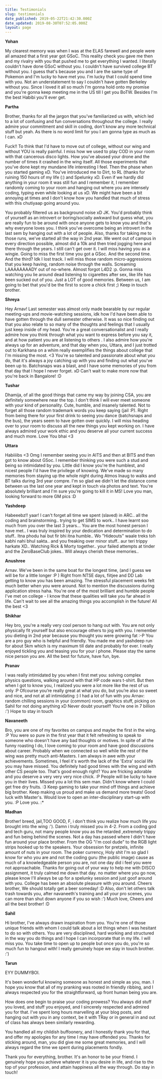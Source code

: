 ```yaml
---
title: Testimonials
slug: testimonials
date_published: 2019-05-22T21:42:30.000Z
date_updated: 2019-08-30T07:52:05.000Z
layout: page
---
```


**Yohan**

My clearest memory was when I was at the ELAS farewell and people were all amazed that a first year got GSoC. This reality check you gave me then and my rivalry with you that pushed me to get everything I wanted. I literally couldn't have done GSoC without you. I couldn't have survived college BT without you. I guess that's because you and I are the same type of Pokemon and I'm lucky to have met you. I'm lucky that I could spend time with you. Not an understatement to say I couldn't have gotten Berkeley without you. Since I loved it all so much I'm gonna hold onto my promise and you're gonna keep meeting me in the US till I get you  BoTW. Besides I'm the best Habibi you'll ever get.

**Partha**

Brother, thanks for all the jargon that you've familiarized us with, which led to a lot of confusing and fun conversations throughout the college. I really admire your commitment and skill in coding, don't know any more technical stuff but yeah. As there is no word limit for you I am gonna type as much as I can. xD

Fuck!! To think that I'd have to move out of college, without our wing and without YOU is really painful. I miss how we used to play COD in your room with that cancerous disco lights. How you've abused your drone and the number of times it crashed in the wing itself. All those experiments that you've done kept my mundane life interesting I feel. Then the phase when you started gaming xD. You've introduced me to Dirt, to RL (thanks for ruining 150 hours of my life (:) and Spelunky xD. Even if we hardly did anything in your room it was still fun and I remember it, I remember randomly coming to your room and hanging out where you are intensely coding, typing even while looking at us xD. We might have been a bit annoying at times and I don't know how you handled that much of stress with this chutiyaap going around you.

You probably filtered us as background noise xD JK. You'd probably think of yourself as an introvert or boring/socially awkward but guess what, you are really fun to be around with once anyone gets to know you and that's why everyone loves you. I think you've overcome being an introvert in the last sem by hanging out with a lot of people. Also, thanks for taking me to those runs, we've started all the way in 2nd year. We went out of campus in every direction possible, almost did a 10k and then tried jogging here and there through the years. I still can't get over it. I will miss having you as a wingie. Going to miss the first time you got a GSoc. And the second time. And the third? Idk I lost track. I will miss those random micro-aggressions that you keep having, random noise through the walls. Screaming LAAAAAAAADY out of no-where. Almost forgot L4D2 :p. Gonna miss watching you lie around dead listening to cigarettes after sex, like life has been sucked out of you. Just a LOT of good memories. Between us, I am going to bet that you'd be the first to score a chick first ;) Keep in touch brother.

**Shreya**

Hey Arnav! Last semester was almost only made bearable by our regular meeting-ups and movie-watching sessions, idk how I'd have been able to have gotten through the dull semester otherwise. It was so nice finding out that you also relate to so many of the thoughts and feelings that I usually just keep inside of my head. You're a great conversationalist and I really admire how you think through what you want to express before you say it, and at how patient you are at listening to others . I also admire how you're always up for an adventure, and that day when you, Uttara, and I just trotted out to Karkhana on a whim really exemplifies the things about college that I'm missing the most. <3 You're so talented and passionate about what you do, that it's always a joy catching up with you and finding out what you've been up to. Batchsnaps was a blast, and I have some memories of you from that day that I hope I never forget. xD Can't wait to make more now that you're back in Bangalore! :D

**Tushar**

Dhamija, of all the good things that came my way by joining CSA, you are definitely somewhere near the top. I don't think I will ever meet someone with your kind of personality. Cute, humble, and insanely talented. Not to forget all those random trademark words you keep saying (jail :P). Right from being there for your first drink to seeing you dance (batchsnaps and the bus), the years seem to have gotten over quickly. I will miss heading over to your room to discuss all the new things you kept working on. I have always admired your work ethic and you deserve all your current success and much more. Love You bhai <3

**Uttara**

Habiiiibs <3 Omg I remember seeing you in AITS and then at BITS and then got to know about GSoc. I remember thinking you were such a stud and being so intimidated by you. Little did I know you're the humblest, and nicest people I'd have the privilege of knowing. We've made so many memories from staying up the whole night during Atmos Inaug to walks and BT talks during 3rd year compre. I'm so glad we didn't let the distance come between us the last one year and kept in touch via photos and text. You're absolutely brilliant and I'm sure you're going to kill it in MS! Love you man, looking forward to more GM pics :D

**Yashdeep**

Habeeebz!! yaar! I can't forget all time we spent (slaved) in ARC.. all the coding and brainstorming.. trying to get SIMS to work.. I have learnt soo much from you over the last 3 years... You are the most honest person I have met.. I was truly inspired by your dedication and determination to do stuff.. Itna phodu hai but fir bhi itna humble..  Wo "Hideouts" waale treks toh kabhi nahi bhul sakta.. and you freaking over minor stuff.. aur teri trippy harkate XD.. Watching Rick & Morty together.. your failed attempts at tinder and the ZeroBaseClub jokes.. Will always cherish these memories..

**Anushree**

Arnav. We've been in the same boat for the longest time, (and I guess we will be for a little longer :P ) Right from NTSE days, fiitjee and DD Lab getting to know you has been amazing. The stressful placement weeks felt much better when you were around. Not to mention the discussions during application stress haha. You're one of the most brilliant and humble people I've met on college - I know that these qualities will take you far ahead in life. Can't wait to see all the amazing things you accomplish in the future! All the best <3

**Shikhar**

Hey bro, you're a really very cool person to hang out with. You are not only physically fit yourself but also encourage others to jog with you. I remember you dieting in 2nd year because you thought you were growing fat :-P You are a pro guy who is helpful and friendly. You made me and yashdeep run for about 5km which is my maximum till date and probably for ever. I really enjoyed tickling you and teasing you for your i phone. Please stay the same nice person you are. All the best for future, have fun, bye.

**Pranav**

I was really intimidated by you when I first met you: solving complex physics questions, walking around with that HP code wars t-shirt. But then when I got to know you, I realized you were a lot more like the rest of us only :P Ofcourse you’re really great at what you do, but you’re also so sweet and nice, and not at all intimidating :) I had a lot of fun with you Arnav: random chilling sessions in your (common) room, graphics stuff, picking on Sahil for not doing anything xD Never doubt yourself! You’re one in 7 billion :') Hope to stay in touch

**Navaneeth**

Bro, you are one of my favorites on campus and maybe the first in the wing. :P You were so pure in the first year that it felt refreshing to speak to someone who doesn't have any bad thoughts or motives. In spite of all the funny roasting I do, I love coming to your room and have good discussions about career. Probably when we connected so well while the rest of the wing was pretty much anti-Masters. I am always in awe with your achievements. Sometimes, I feel it's worth the lack of the 'Extra' social life you may have missed. You definitely had good times with the wing and with other CS people too. That's good enough right? You are fricking adorable and you deserve a very very very nice chick. :P People will be lucky to have you in their lives. Missed you a lot this sem man. Didn't know where I could get free dry fruits. :3 Keep gaming to take your mind off things and achieve big brother. Keep making us proud and make us demand more treats! Good luck with Master's. Would love to open an inter-disciplinary start-up with you. :P Love you. :*

**Madhan**

Brother! breed, jail,TOO GOOD, F, i don't think you realize how much life you brought into the wing :'). Damn i truly missed you in 4-2. From a coding god and tech guru,  not many people know you as the retarded ,extremely trippy and fun being behind the scenes. Not a day has passed where I didn't have fun around your place brother. From the OG "i'm cool dude" to the RGB light strips hooked up to the speakers. Your obsession for pretzels, infinite amount of nuts in your room. The poker currency, Holy shit I'm so glad I know for who you are and not the coding guru (the public image) cause as much of a knowledgeable person you are, not one day did i feel you were not approachable. Thanks for going out of your way to help me with DISCO assignment, it truly calmed me down that day. no matter where you go now, please know I'll always be up for a spelunky session and just goof around with you. College has been an absolute pleasure with you around. Cheers brother, We should totally get a beer someday! :D Also, don't let others talk trash towards you, after navaneeth's training and all your pro scenes, you can more than shut down anyone if you so wish :') Much love, Cheers and all the best brother! :D

**Sahil**

Hi brother, I've always drawn inspiration from you. You're one of those unique friends with whom I could talk about a lot things when I was hesitant to do so with others. You are very disciplined, hard working and structured in the way you do things and I hope I can incorporate that in my life. I will miss you. You take time to open up to people but once you do, you're so much fun to hangout with! I really genuinely hope we stay in touch brother. :')

**Tarun**

EYY DUMMYBOI.

It's been wonderful knowing someone as honest and simple as you, man. I hope you know that all of my pranking was rooted in friendly ribbing, and I always respected you for the straightforward, up front human being you are.

How does one begin to praise your coding prowess? You always did stuff you loved, and stuff you enjoyed, and I sincerely respected and admired you for that. I've spent long hours marvelling at your blog posts, and hanging out with you in any context, be it with TRay or in general in and out of class has always been similarly rewarding.

You handled all my childish buffoonery, and I honestly thank you for that, and offer my apologies for any time I may have offended you. Thanks for sticking around, man, you did give me some great memories, and I will always regard the time we spent during placements fondly.

Thank you for everything, brother. It's an honor to be your friend. I genuinely hope you achieve whatever it is you desire in life, and rise to the top of your profession, and attain happiness all the way through. Do stay in touch!
